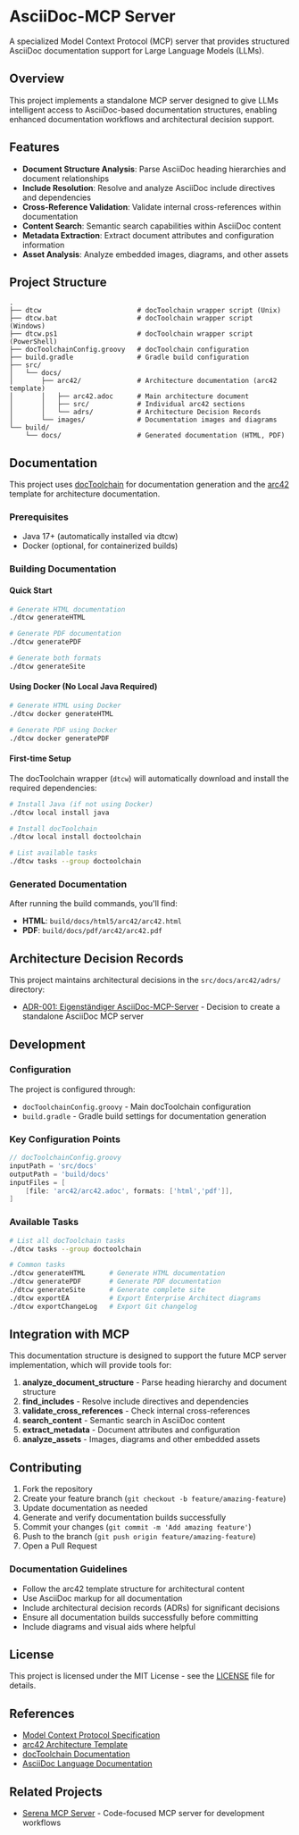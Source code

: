 # AsciiDoc-MCP Server

A specialized Model Context Protocol (MCP) server that provides structured AsciiDoc documentation support for Large Language Models (LLMs).

## Overview

This project implements a standalone MCP server designed to give LLMs intelligent access to AsciiDoc-based documentation structures, enabling enhanced documentation workflows and architectural decision support.

## Features

- **Document Structure Analysis**: Parse AsciiDoc heading hierarchies and document relationships
- **Include Resolution**: Resolve and analyze AsciiDoc include directives and dependencies
- **Cross-Reference Validation**: Validate internal cross-references within documentation
- **Content Search**: Semantic search capabilities within AsciiDoc content
- **Metadata Extraction**: Extract document attributes and configuration information
- **Asset Analysis**: Analyze embedded images, diagrams, and other assets

## Project Structure

```
.
├── dtcw                        # docToolchain wrapper script (Unix)
├── dtcw.bat                    # docToolchain wrapper script (Windows)
├── dtcw.ps1                    # docToolchain wrapper script (PowerShell)
├── docToolchainConfig.groovy   # docToolchain configuration
├── build.gradle                # Gradle build configuration
├── src/
│   └── docs/
│       ├── arc42/              # Architecture documentation (arc42 template)
│       │   ├── arc42.adoc      # Main architecture document
│       │   ├── src/            # Individual arc42 sections
│       │   └── adrs/           # Architecture Decision Records
│       └── images/             # Documentation images and diagrams
└── build/
    └── docs/                   # Generated documentation (HTML, PDF)
```

## Documentation

This project uses [docToolchain](https://doctoolchain.github.io/docToolchain/) for documentation generation and the [arc42](https://arc42.org/) template for architecture documentation.

### Prerequisites

- Java 17+ (automatically installed via dtcw)
- Docker (optional, for containerized builds)

### Building Documentation

#### Quick Start

```bash
# Generate HTML documentation
./dtcw generateHTML

# Generate PDF documentation  
./dtcw generatePDF

# Generate both formats
./dtcw generateSite
```

#### Using Docker (No Local Java Required)

```bash
# Generate HTML using Docker
./dtcw docker generateHTML

# Generate PDF using Docker
./dtcw docker generatePDF
```

#### First-time Setup

The docToolchain wrapper (`dtcw`) will automatically download and install the required dependencies:

```bash
# Install Java (if not using Docker)
./dtcw local install java

# Install docToolchain
./dtcw local install doctoolchain

# List available tasks
./dtcw tasks --group doctoolchain
```

### Generated Documentation

After running the build commands, you'll find:

- **HTML**: `build/docs/html5/arc42/arc42.html`
- **PDF**: `build/docs/pdf/arc42/arc42.pdf`

## Architecture Decision Records

This project maintains architectural decisions in the `src/docs/arc42/adrs/` directory:

- [ADR-001: Eigenständiger AsciiDoc-MCP-Server](src/docs/arc42/adrs/ADR001-Idea.adoc) - Decision to create a standalone AsciiDoc MCP server

## Development

### Configuration

The project is configured through:

- `docToolchainConfig.groovy` - Main docToolchain configuration
- `build.gradle` - Gradle build settings for documentation generation

### Key Configuration Points

```groovy
// docToolchainConfig.groovy
inputPath = 'src/docs'
outputPath = 'build/docs'
inputFiles = [
    [file: 'arc42/arc42.adoc', formats: ['html','pdf']],
]
```

### Available Tasks

```bash
# List all docToolchain tasks
./dtcw tasks --group doctoolchain

# Common tasks
./dtcw generateHTML      # Generate HTML documentation
./dtcw generatePDF       # Generate PDF documentation  
./dtcw generateSite      # Generate complete site
./dtcw exportEA          # Export Enterprise Architect diagrams
./dtcw exportChangeLog   # Export Git changelog
```

## Integration with MCP

This documentation structure is designed to support the future MCP server implementation, which will provide tools for:

1. **analyze_document_structure** - Parse heading hierarchy and document structure
2. **find_includes** - Resolve include directives and dependencies
3. **validate_cross_references** - Check internal cross-references
4. **search_content** - Semantic search in AsciiDoc content
5. **extract_metadata** - Document attributes and configuration
6. **analyze_assets** - Images, diagrams and other embedded assets

## Contributing

1. Fork the repository
2. Create your feature branch (`git checkout -b feature/amazing-feature`)
3. Update documentation as needed
4. Generate and verify documentation builds successfully
5. Commit your changes (`git commit -m 'Add amazing feature'`)
6. Push to the branch (`git push origin feature/amazing-feature`)
7. Open a Pull Request

### Documentation Guidelines

- Follow the arc42 template structure for architectural content
- Use AsciiDoc markup for all documentation
- Include architectural decision records (ADRs) for significant decisions
- Ensure all documentation builds successfully before committing
- Include diagrams and visual aids where helpful

## License

This project is licensed under the MIT License - see the [LICENSE](LICENSE) file for details.

## References

- [Model Context Protocol Specification](https://spec.modelcontextprotocol.io/)
- [arc42 Architecture Template](https://arc42.org/)
- [docToolchain Documentation](https://doctoolchain.github.io/docToolchain/)
- [AsciiDoc Language Documentation](https://docs.asciidoctor.org/)

## Related Projects

- [Serena MCP Server](https://github.com/oraios/serena) - Code-focused MCP server for development workflows